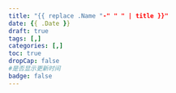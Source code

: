 ```yaml
---
title: "{{ replace .Name "-" " " | title }}"
date: {{ .Date }}
draft: true
tags: [,]  
categories: [,]
toc: true
dropCap: false
#是否显示更新时间
badge: false
---
```



